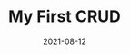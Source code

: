 ---
title: 'My First CRUD'
date: '2021-08-12'
description: "Using the Flask Python microframework."
img: "/images/projects/flask.png"
img_alt: "Image of a project made with the Flask Python microframework."
featured: false
tools_used: "Flask, MySQL, Python"
published: "2021/07/15"
github_url: "https://github.com/francosbenitez/flask-crud-app"
live_url: "https://github.com/francosbenitez/flask-crud-app"
---